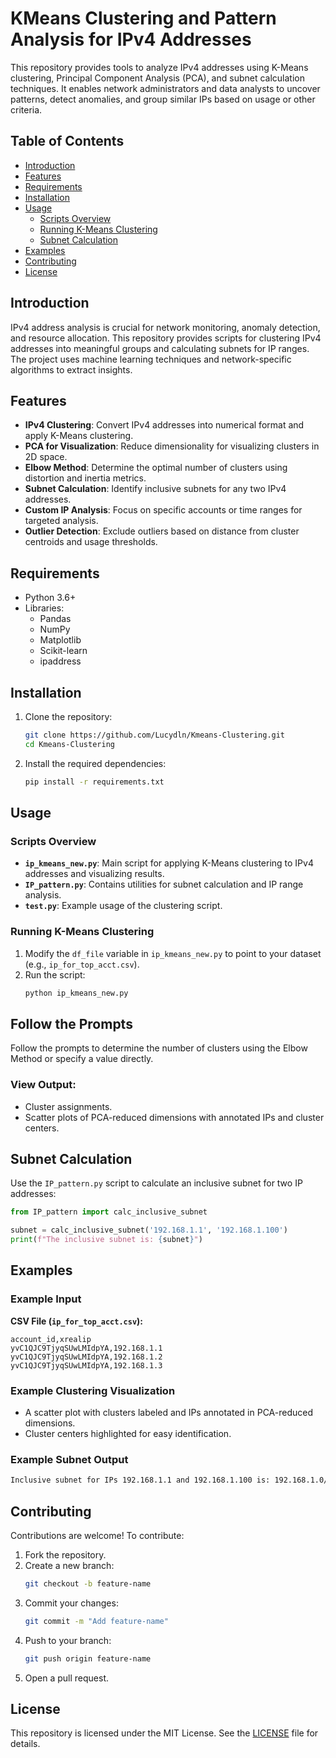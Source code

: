 # KMeans Clustering and Pattern Analysis for IPv4 Addresses

This repository provides tools to analyze IPv4 addresses using K-Means clustering, Principal Component Analysis (PCA), and subnet calculation techniques. It enables network administrators and data analysts to uncover patterns, detect anomalies, and group similar IPs based on usage or other criteria.

## Table of Contents
- [Introduction](#introduction)
- [Features](#features)
- [Requirements](#requirements)
- [Installation](#installation)
- [Usage](#usage)
  - [Scripts Overview](#scripts-overview)
  - [Running K-Means Clustering](#running-k-means-clustering)
  - [Subnet Calculation](#subnet-calculation)
- [Examples](#examples)
- [Contributing](#contributing)
- [License](#license)

## Introduction

IPv4 address analysis is crucial for network monitoring, anomaly detection, and resource allocation. This repository provides scripts for clustering IPv4 addresses into meaningful groups and calculating subnets for IP ranges. The project uses machine learning techniques and network-specific algorithms to extract insights.

## Features

- **IPv4 Clustering**: Convert IPv4 addresses into numerical format and apply K-Means clustering.
- **PCA for Visualization**: Reduce dimensionality for visualizing clusters in 2D space.
- **Elbow Method**: Determine the optimal number of clusters using distortion and inertia metrics.
- **Subnet Calculation**: Identify inclusive subnets for any two IPv4 addresses.
- **Custom IP Analysis**: Focus on specific accounts or time ranges for targeted analysis.
- **Outlier Detection**: Exclude outliers based on distance from cluster centroids and usage thresholds.

## Requirements

- Python 3.6+
- Libraries:
  - Pandas
  - NumPy
  - Matplotlib
  - Scikit-learn
  - ipaddress

## Installation

1. Clone the repository:
   ```bash
   git clone https://github.com/Lucydln/Kmeans-Clustering.git
   cd Kmeans-Clustering
   ```
2. Install the required dependencies:
   ```bash
   pip install -r requirements.txt
   ```
## Usage

### Scripts Overview

- **`ip_kmeans_new.py`**: Main script for applying K-Means clustering to IPv4 addresses and visualizing results.
- **`IP_pattern.py`**: Contains utilities for subnet calculation and IP range analysis.
- **`test.py`**: Example usage of the clustering script.

### Running K-Means Clustering

1. Modify the `df_file` variable in `ip_kmeans_new.py` to point to your dataset (e.g., `ip_for_top_acct.csv`).
2. Run the script:
   ```bash
   python ip_kmeans_new.py
   ```

## Follow the Prompts

Follow the prompts to determine the number of clusters using the Elbow Method or specify a value directly.

### View Output:

- Cluster assignments.
- Scatter plots of PCA-reduced dimensions with annotated IPs and cluster centers.

## Subnet Calculation

Use the `IP_pattern.py` script to calculate an inclusive subnet for two IP addresses:
```python
from IP_pattern import calc_inclusive_subnet

subnet = calc_inclusive_subnet('192.168.1.1', '192.168.1.100')
print(f"The inclusive subnet is: {subnet}")
```

## Examples

### Example Input

**CSV File (`ip_for_top_acct.csv`):**
```csv
account_id,xrealip
yvC1QJC9TjyqSUwLMIdpYA,192.168.1.1
yvC1QJC9TjyqSUwLMIdpYA,192.168.1.2
yvC1QJC9TjyqSUwLMIdpYA,192.168.1.3
```
### Example Clustering Visualization

- A scatter plot with clusters labeled and IPs annotated in PCA-reduced dimensions.
- Cluster centers highlighted for easy identification.

### Example Subnet Output

```bash
Inclusive subnet for IPs 192.168.1.1 and 192.168.1.100 is: 192.168.1.0/25
```

## Contributing

Contributions are welcome! To contribute:

1. Fork the repository.
2. Create a new branch:
   ```bash
   git checkout -b feature-name
   ```
3. Commit your changes:
   ```bash
   git commit -m "Add feature-name"
   ```
4. Push to your branch:
   ```bash
   git push origin feature-name
   ```
5. Open a pull request.

## License

This repository is licensed under the MIT License. See the [LICENSE](LICENSE) file for details.



   
